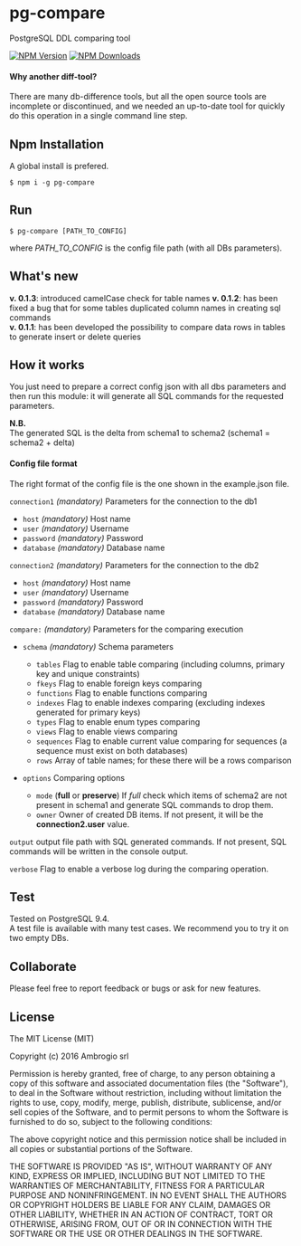 # pg-compare
PostgreSQL DDL comparing tool

[![NPM Version](http://img.shields.io/npm/v/pg-compare.svg?style=flat)](https://www.npmjs.org/package/pg-compare)
[![NPM Downloads](https://img.shields.io/npm/dm/pg-compare.svg?style=flat)](https://www.npmjs.org/package/pg-compare)

#### Why another diff-tool?

There are many db-difference tools, but all the open source tools are incomplete or discontinued,
and we needed an up-to-date tool for quickly do this operation in a single command line step.

## Npm Installation

A global install is prefered.

```
$ npm i -g pg-compare
```

## Run

```
$ pg-compare [PATH_TO_CONFIG]
```
where *PATH_TO_CONFIG* is the config file path (with all DBs parameters).

## What's new
**v. 0.1.3**: introduced camelCase check for table names
**v. 0.1.2**: has been fixed a bug that for some tables duplicated column names in creating sql commands  
**v. 0.1.1**: has been developed the possibility to compare data rows in tables to generate insert or delete queries

## How it works

You just need to prepare a correct config json with all dbs parameters and then run this module: it will generate all SQL commands for the requested parameters.  

**N.B.**  
The generated SQL is the delta from schema1 to schema2 (schema1 = schema2 + delta)

#### Config file format

The right format of the config file is the one shown in the example.json file. 

`connection1` *(mandatory)* Parameters for the connection to the db1  

- `host` *(mandatory)* Host name
- `user` *(mandatory)* Username
- `password` *(mandatory)* Password
- `database` *(mandatory)* Database name

`connection2` *(mandatory)* Parameters for the connection to the db2  

- `host` *(mandatory)* Host name
- `user` *(mandatory)* Username
- `password` *(mandatory)* Password
- `database` *(mandatory)* Database name

`compare:` *(mandatory)* Parameters for the comparing execution  

- `schema` *(mandatory)* Schema parameters  

  - `tables` Flag to enable table comparing (including columns, primary key and unique constraints)
  - `fkeys` Flag to enable foreign keys comparing
  - `functions` Flag to enable functions  comparing
  - `indexes` Flag to enable indexes comparing (excluding indexes generated for primary keys)
  - `types` Flag to enable enum types comparing 
  - `views` Flag to enable views comparing
  - `sequences` Flag to enable current value comparing for sequences (a sequence must exist on both databases)
  - `rows` Array of table names; for these there will be a rows comparison
- `options` Comparing options  

  - `mode` (**full** or **preserve**) If *full* check which items of schema2 are not present in schema1 and generate SQL commands to drop them.
  - `owner` Owner of created  DB items. If not present, it will be the **connection2.user** value.

`output` output file path with SQL generated commands. If not present, SQL commands will be written in the console output.  

`verbose` Flag to enable a verbose log during the comparing operation.

## Test

Tested on PostgreSQL 9.4.  
A test file is available with many test cases. We recommend you to try it on two empty DBs.

## Collaborate

Please feel free to report feedback or bugs or ask for new features.

## License

The MIT License (MIT)

Copyright (c) 2016 Ambrogio srl

Permission is hereby granted, free of charge, to any person obtaining a copy
of this software and associated documentation files (the "Software"), to deal
in the Software without restriction, including without limitation the rights
to use, copy, modify, merge, publish, distribute, sublicense, and/or sell
copies of the Software, and to permit persons to whom the Software is
furnished to do so, subject to the following conditions:

The above copyright notice and this permission notice shall be included in all
copies or substantial portions of the Software.

THE SOFTWARE IS PROVIDED "AS IS", WITHOUT WARRANTY OF ANY KIND, EXPRESS OR
IMPLIED, INCLUDING BUT NOT LIMITED TO THE WARRANTIES OF MERCHANTABILITY,
FITNESS FOR A PARTICULAR PURPOSE AND NONINFRINGEMENT. IN NO EVENT SHALL THE
AUTHORS OR COPYRIGHT HOLDERS BE LIABLE FOR ANY CLAIM, DAMAGES OR OTHER
LIABILITY, WHETHER IN AN ACTION OF CONTRACT, TORT OR OTHERWISE, ARISING FROM,
OUT OF OR IN CONNECTION WITH THE SOFTWARE OR THE USE OR OTHER DEALINGS IN THE
SOFTWARE.

